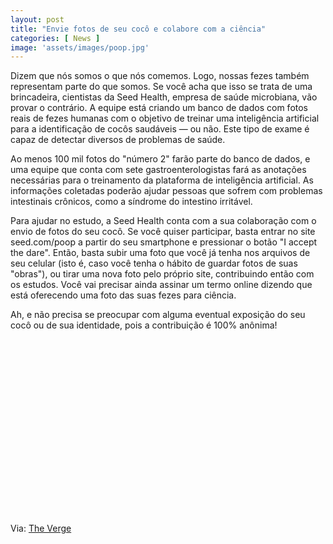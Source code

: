 ```yaml
---
layout: post
title: "Envie fotos de seu cocô e colabore com a ciência"
categories: [ News ]
image: 'assets/images/poop.jpg'
---
```


Dizem que nós somos o que nós comemos. Logo, nossas fezes também representam parte do que somos. Se você acha que isso se trata de uma brincadeira, cientistas da Seed Health, empresa de saúde microbiana, vão provar o contrário. A equipe está criando um banco de dados com fotos reais de fezes humanas com o objetivo de treinar uma inteligência artificial para a identificação de cocôs saudáveis — ou não. Este tipo de exame é capaz de detectar diversos de problemas de saúde.

<!-- RETANGULO LARGO -->
<script async src="https://pagead2.googlesyndication.com/pagead/js/adsbygoogle.js"></script>
<!-- Informat -->
<ins class="adsbygoogle"
style="display:block"
data-ad-client="ca-pub-2838251107855362"
data-ad-slot="2327980059"
data-ad-format="auto"
data-full-width-responsive="true"></ins>
<script>
(adsbygoogle = window.adsbygoogle || []).push({});
</script>

Ao menos 100 mil fotos do "número 2" farão parte do banco de dados, e uma equipe que conta com sete gastroenterologistas fará as anotações necessárias para o treinamento da plataforma de inteligência artificial. As informações coletadas poderão ajudar pessoas que sofrem com problemas intestinais crônicos, como a síndrome do intestino irritável.

<!-- RETANGULO LARGO 2 -->
<script async src="//pagead2.googlesyndication.com/pagead/js/adsbygoogle.js"></script>
<ins class="adsbygoogle"
style="display:block; text-align:center;"
data-ad-layout="in-article"
data-ad-format="fluid"
data-ad-client="ca-pub-2838251107855362"
data-ad-slot="8549252987"></ins>
<script>
(adsbygoogle = window.adsbygoogle || []).push({});
</script>

Para ajudar no estudo, a Seed Health conta com a sua colaboração com o envio de fotos do seu cocô. Se você quiser participar, basta entrar no site seed.com/poop a partir do seu smartphone e pressionar o botão "I accept the dare". Então, basta subir uma foto que você já tenha nos arquivos de seu celular (isto é, caso você tenha o hábito de guardar fotos de suas "obras"), ou tirar uma nova foto pelo próprio site, contribuindo então com os estudos. Você vai precisar ainda assinar um termo online dizendo que está oferecendo uma foto das suas fezes para ciência.

Ah, e não precisa se preocupar com alguma eventual exposição do seu cocô ou de sua identidade, pois a contribuição é 100% anônima!

<!-- QUADRADO -->
<script async src="//pagead2.googlesyndication.com/pagead/js/adsbygoogle.js"></script>
<ins class="adsbygoogle"
style="display:inline-block;width:336px;height:280px"
data-ad-client="ca-pub-2838251107855362"
data-ad-slot="5351066970"></ins>
<script>
(adsbygoogle = window.adsbygoogle || []).push({});
</script>

Via: [The Verge](https://www.theverge.com/2019/10/29/20937108/poop-database-ai-training-photo-upload-first-mit)
